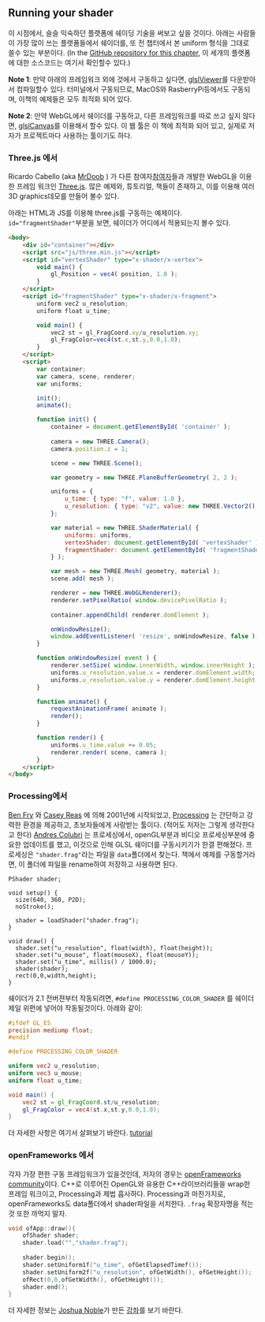 ## Running your shader

이 시점에서, 슬슬 익숙하던 플랫폼에 쉐이딩 기술을 써보고 싶을 것이다. 아래는 사람들이 가장 많이 쓰는 플랫폼들에서 쉐이더를, 또 전 챕터에서 본 uniform 형식을 그대로 쓸수 있는 부분이다. (In the [GitHub repository for this chapter](https://github.com/patriciogonzalezvivo/thebookofshaders/tree/master/04), 이 세개의 플랫폼에 대한 소스코드는 여기서 확인할수 있다.)

**Note 1**: 만약 아래의 프레임워크 외에 것에서 구동하고 싶다면, [glslViewer](https://github.com/patriciogonzalezvivo/glslViewer)를 다운받아서 컴파일할수 있다. 터미널에서 구동되므로, MacOS와 RasberryPi등에서도 구동되며, 이책의 예제들은 모두 최적화 되어 있다.

**Note 2**: 만약 WebGL에서 쉐이더를 구동하고, 다른 프레임워크를 따로 쓰고 싶지 않다면, [glslCanvas](https://github.com/patriciogonzalezvivo/glslCanvas)를 이용해서 할수 있다. 이 웹 툴은 이 책에 최적화 되어 있고, 실제로 저자가 프로젝트마다 사용하는 툴이기도 하다.

### **Three.js** 에서
 
Ricardo Cabello (aka [MrDoob](https://twitter.com/mrdoob) ) 가 다른 참여자[참여자](https://github.com/mrdoob/three.js/graphs/contributors)들과 개발한 WebGL을 이용한 프레임 워크인 [Three.js](http://threejs.org/). 많은 예제와, 튜토리얼, 책들이 존재하고, 이를 이용해 여러 3D graphics데모를 만들어 볼수 있다.

아래는 HTML과 JS를 이용해 three.js를 구동하는 예제이다. ```id="fragmentShader"```부분을 보면, 쉐이더가 어디에서 적용되는지 볼수 있다.

```html
<body>
    <div id="container"></div>
    <script src="js/three.min.js"></script>
    <script id="vertexShader" type="x-shader/x-vertex">
        void main() {
            gl_Position = vec4( position, 1.0 );
        }
    </script>
    <script id="fragmentShader" type="x-shader/x-fragment">
        uniform vec2 u_resolution;
        uniform float u_time;

        void main() {
            vec2 st = gl_FragCoord.xy/u_resolution.xy;
            gl_FragColor=vec4(st.x,st.y,0.0,1.0);
        }
    </script>
    <script>
        var container;
        var camera, scene, renderer;
        var uniforms;

        init();
        animate();

        function init() {
            container = document.getElementById( 'container' );
            
            camera = new THREE.Camera();
            camera.position.z = 1;

            scene = new THREE.Scene();

            var geometry = new THREE.PlaneBufferGeometry( 2, 2 );

            uniforms = {
                u_time: { type: "f", value: 1.0 },
                u_resolution: { type: "v2", value: new THREE.Vector2() }
            };

            var material = new THREE.ShaderMaterial( {
                uniforms: uniforms,
                vertexShader: document.getElementById( 'vertexShader' ).textContent,
                fragmentShader: document.getElementById( 'fragmentShader' ).textContent
            } );

            var mesh = new THREE.Mesh( geometry, material );
            scene.add( mesh );

            renderer = new THREE.WebGLRenderer();
            renderer.setPixelRatio( window.devicePixelRatio );
            
            container.appendChild( renderer.domElement );

            onWindowResize();
            window.addEventListener( 'resize', onWindowResize, false );
        }

        function onWindowResize( event ) {
            renderer.setSize( window.innerWidth, window.innerHeight );
            uniforms.u_resolution.value.x = renderer.domElement.width;
            uniforms.u_resolution.value.y = renderer.domElement.height;
        }

        function animate() {
            requestAnimationFrame( animate );
            render();
        }

        function render() {
            uniforms.u_time.value += 0.05;
            renderer.render( scene, camera );
        }
    </script>
</body>
```

### **Processing**에서

[Ben Fry](http://benfry.com/) 와 [Casey Reas](http://reas.com/) 에 의해 2001년에 시작되었고, [Processing](https://processing.org/) 는 간단하고 강력한 환경을 제공하고, 초보자들에게 사랑받는 툴이다. (적어도 저자는 그렇게 생각한다고 한다) [Andres Colubri](https://codeanticode.wordpress.com/) 는 프로세싱에서, openGL부분과 비디오 프로세싱부분에 중요한 업데이트를 했고, 이것으로 인해 GLSL 쉐이더를 구동시키기가 한결 편해졌다. 프로세싱은 ```"shader.frag"```라는 파일을 ```data```폴더에서 찾는다. 책에서 예제를 구동할거라면, 이 폴더에 파일을 rename하여 저장하고 사용하면 된다.

```processing
PShader shader;

void setup() {
  size(640, 360, P2D);
  noStroke();
  
  shader = loadShader("shader.frag");
}

void draw() {
  shader.set("u_resolution", float(width), float(height));
  shader.set("u_mouse", float(mouseX), float(mouseY));
  shader.set("u_time", millis() / 1000.0);
  shader(shader);
  rect(0,0,width,height);
}
```

쉐이더가 2.1 전버젼부터 작동되려면, ```#define PROCESSING_COLOR_SHADER``` 를 쉐이더 제일 위편에 넣어야 작동될것이다. 아래와 같이:
```glsl
#ifdef GL_ES
precision mediump float;
#endif

#define PROCESSING_COLOR_SHADER

uniform vec2 u_resolution;
uniform vec3 u_mouse;
uniform float u_time;

void main() {
    vec2 st = gl_FragCoord.st/u_resolution;
    gl_FragColor = vec4(st.x,st.y,0.0,1.0);
}
```

더 자세한 사항은 여기서 살펴보기 바란다. [tutorial](https://processing.org/tutorials/pshader/)

### **openFrameworks** 에서

각자 가장 편한 구동 프레임워크가 있을것인데, 저자의 경우는 [openFrameworks community](http://openframeworks.cc/)이다. C++로 이루어진 OpenGL와 유용한 C++라이브러리들을 wrap한 프레임 워크이고, Processing과 제법 흡사하다. Processing과 마찬가지로, openFrameworks도 data폴더에서 shader파일을 서치한다. ```.frag``` 확장자명을 적는것 또한 까먹지 말자.  

```cpp
void ofApp::draw(){
    ofShader shader;
    shader.load("","shader.frag");
    
    shader.begin();
    shader.setUniform1f("u_time", ofGetElapsedTimef());
    shader.setUniform2f("u_resolution", ofGetWidth(), ofGetHeight());
    ofRect(0,0,ofGetWidth(), ofGetHeight());
    shader.end();
}
```

더 자세한 정보는 [Joshua Noble](http://thefactoryfactory.com/)가 만든 [강좌](http://openframeworks.cc/tutorials/graphics/shaders.html)를 보기 바란다.